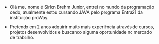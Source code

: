 - Olá meu nome é Sirlon Brehm Junior, entrei no mundo da programação cedo, atualmente estou cursando JAVA pelo programa Entra21 da instituição proWay.

- Pretendo em 2 anos adquirir muito mais experiência através de cursos, projetos desenvolvidos e buscando alguma oportunidade no mercado de trabalho.
<!---
sirlonjr/sirlonjr is a ✨ special ✨ repository because its `README.md` (this file) appears on your GitHub profile.
You can click the Preview link to take a look at your changes.
--->
